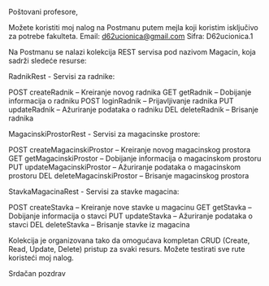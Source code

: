 Poštovani profesore,

Možete koristiti moj nalog na Postmanu putem mejla koji koristim isključivo za potrebe fakulteta.
Email: d62ucionica@gmail.com
Sifra: D62ucionica.1

Na Postmanu se nalazi kolekcija REST servisa pod nazivom Magacin, koja sadrži sledeće resurse:

RadnikRest - Servisi za radnike:

POST createRadnik – Kreiranje novog radnika
GET getRadnik – Dobijanje informacija o radniku
POST loginRadnik – Prijavljivanje radnika
PUT updateRadnik – Ažuriranje podataka o radniku
DEL deleteRadnik – Brisanje radnika

MagacinskiProstorRest - Servisi za magacinske prostore:

POST createMagacinskiProstor – Kreiranje novog magacinskog prostora
GET getMagacinskiProstor – Dobijanje informacija o magacinskom prostoru
PUT updateMagacinskiProstor – Ažuriranje podataka o magacinskom prostoru
DEL deleteMagacinskiProstor – Brisanje magacinskog prostora

StavkaMagacinaRest - Servisi za stavke magacina:

POST createStavka – Kreiranje nove stavke u magacinu
GET getStavka – Dobijanje informacija o stavci
PUT updateStavka – Ažuriranje podataka o stavci
DEL deleteStavka – Brisanje stavke iz magacina

Kolekcija je organizovana tako da omogućava kompletan CRUD (Create, Read, Update, Delete) pristup za svaki resurs.
Možete testirati sve rute koristeći moj nalog.

Srdačan pozdrav

